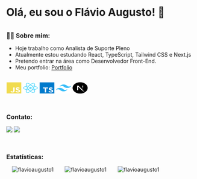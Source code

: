 # Olá, eu sou o Flávio Augusto! 👋

<h3 align="left" style="margin-bottom: 15px; margin-top: 35px">🧑‍💻 Sobre mim:</h3>
 
  - Hoje trabalho como Analista de Suporte Pleno
  - Atualmente estou estudando React, TypeScript, Tailwind CSS e Next.js
  - Pretendo entrar na área como Desenvolvedor Front-End.
  - Meu portfolio: [Portfolio](https://flavioaugusto.netlify.app/)

<div style="display: inline_block"><br>
  <img align="center" alt="JS" height="30" width="40" src="https://raw.githubusercontent.com/devicons/devicon/master/icons/javascript/javascript-plain.svg">
  <img align="center" alt="React" height="30" width="40" src="https://raw.githubusercontent.com/devicons/devicon/master/icons/react/react-original.svg">
  <img align="center" alt="TypeScript" height="30" width="40" src="https://raw.githubusercontent.com/devicons/devicon/master/icons/typescript/typescript-original.svg">
  <img align="center" alt="TypeScript" height="30" width="40" src="https://raw.githubusercontent.com/devicons/devicon/master/icons/tailwindcss/tailwindcss-original.svg">
  <img align="center" alt="TypeScript" height="30" width="40" src="https://raw.githubusercontent.com/devicons/devicon/master/icons/nextjs/nextjs-original.svg">
</div>

</br>

<h3 align="left" style="margin-bottom: 15px; margin-top: 35px">Contato:</h3>
 
<div>
  <a href = "mailto:f.augustosdn.rec@gmail.com"><img src="https://img.shields.io/badge/-Gmail-%23333?style=for-the-badge&logo=gmail&logoColor=white" target="_blank"></a>
  <a href="https://www.linkedin.com/in/flavio-augusto1" target="_blank"><img src="https://img.shields.io/badge/-LinkedIn-%230077B5?style=for-the-badge&logo=linkedin&logoColor=white" target="_blank"></a>   
</div>

</br>

<h3 align="left" style="margin-bottom: 15px; margin-top: 35px">Estatísticas:</h3>

  <p><img align="left" style="margin-left: 15px; margin-right: 15px; margin-bottom: 25px" src="https://github-readme-stats.vercel.app/api/top-langs?username=flavioaugusto1&show_icons=true&theme=dark&hide_border=true&locale=pt-br&layout=compact" alt="flavioaugusto1" /></p>
<p><img align="left" style="margin-left: 15px; margin-right: 15px; margin-bottom: 25px" src="https://github-readme-stats.vercel.app/api?username=flavioaugusto1&show_icons=true&theme=dark&hide_border=true&locale=pt-br" alt="flavioaugusto1" /></p>
<p><img align="left" style="margin-left: 15px; margin-right: 15px; margin-bottom: 25px" src="https://github-readme-streak-stats.herokuapp.com/?user=flavioaugusto1&theme=dark" alt="flavioaugusto1" /></p>


